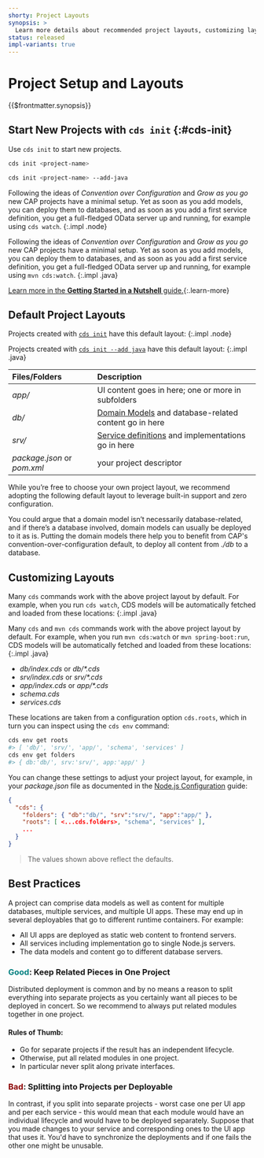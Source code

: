 ```yaml
---
shorty: Project Layouts
synopsis: >
  Learn more details about recommended project layouts, customizing layouts and best practices.
status: released
impl-variants: true
---
```


# Project Setup and Layouts


{{$frontmatter.synopsis}}

## Start New Projects with `cds init` {:#cds-init}

Use `cds init` to start new projects.

<div class="impl node">

```sh
cds init <project-name>
```
</div>

<div class="impl java">

```sh
cds init <project-name> --add-java
```
</div>

Following the ideas of _Convention over Configuration_ and _Grow as you go_ new CAP projects have a minimal setup. Yet as soon as you add models, you can deploy them to databases, and as soon as you add a first service definition, you get a full-fledged OData server up and running, for example using `cds watch`. {:.impl .node}

Following the ideas of _Convention over Configuration_ and _Grow as you go_ new CAP projects have a minimal setup. Yet as soon as you add models, you can deploy them to databases, and as soon as you add a first service definition, you get a full-fledged OData server up and running, for example using `mvn cds:watch`. {:.impl .java}

[Learn more in the **Getting Started in a Nutshell** guide.](../in-a-nutshell){:.learn-more}




## Default Project Layouts

Projects created with [`cds init`](#cds-init) have this default layout: {:.impl .node}

Projects created with [`cds init --add java`](#cds-init) have this default layout: {:.impl .java}

| Files/Folders               | Description                                                                         |
|:----------------------------|:------------------------------------------------------------------------------------|
| _app/_                      | UI content goes in here; one or more in subfolders                                  |
| _db/_                       | [Domain Models](../guides/domain-models/) and database-related content go in here   |
| _srv/_                      | [Service definitions](../guides/providing-services/) and implementations go in here |
| _package.json_ or _pom.xml_ | your project descriptor                                                             |


While you’re free to choose your own project layout, we recommend adopting the following default layout to leverage built-in support and zero configuration.

You could argue that a domain model isn’t necessarily database-related, and if there’s a database involved, domain models can usually be deployed to it as is. Putting the domain models there help you to benefit from CAP's convention-over-configuration default, to deploy all content from _./db_ to a database.



## Customizing Layouts

Many `cds` commands work with the above project layout by default. For example, when you run `cds watch`, CDS models will be automatically fetched and loaded from these locations: {:.impl .java}

Many `cds` and `mvn cds` commands work with the above project layout by default. For example, when you run `mvn cds:watch` or `mvn spring-boot:run`, CDS models will be automatically fetched and loaded from these locations: {:.impl .java}

- _db/index.cds_ or _db/*.cds_
- _srv/index.cds_ or _srv/*.cds_
- _app/index.cds_ or _app/*.cds_
- _schema.cds_
- _services.cds_

These locations are taken from a configuration option `cds.roots`, which in turn you can inspect using the `cds env` command:

```sh
cds env get roots
#> [ 'db/', 'srv/', 'app/', 'schema', 'services' ]
cds env get folders
#> { db:'db/', srv:'srv/', app:'app/' }
```

You can change these settings to adjust your project layout, for example, in your _package.json_ file as documented in the [Node.js Configuration](../node.js/cds-env) guide:

```json
{
  "cds": {
    "folders": { "db":"db/", "srv":"srv/", "app":"app/" },
    "roots": [ <...cds.folders>, "schema", "services" ],
    ...
  }
}
```

> The values shown above reflect the defaults.



## Best Practices

A project can comprise data models as well as content for multiple databases, multiple services, and multiple UI apps. These may end up in several deployables that go to different runtime containers. For example:

* All UI apps are deployed as static web content to frontend servers.
* All services including implementation go to single Node.js servers.
* The data models and content go to different database servers.




###  <span style="color:teal">Good</span>: Keep Related Pieces in One Project

Distributed deployment is common and by no means a reason to split everything into separate projects as you certainly want all pieces to be deployed in concert. So we recommend to always put related modules together in one project.

#### Rules of Thumb:

  * Go for separate projects if the result has an independent lifecycle.
  * Otherwise, put all related modules in one project.
  * In particular never split along private interfaces.

###  <span style="color:darkred">Bad</span>: Splitting into Projects per Deployable

In contrast, if you split into separate projects - worst case one per UI app and per each service - this would mean that each module would have an individual lifecycle and would have to be deployed separately. Suppose that you made changes to your service and  corresponding ones to the UI app that uses it. You'd have to synchronize the deployments and if one fails the other one might be unusable.

